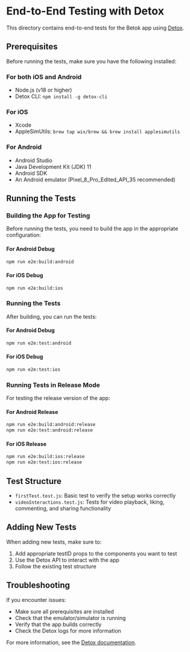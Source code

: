 # End-to-End Testing with Detox

This directory contains end-to-end tests for the Betok app using [Detox](https://github.com/wix/Detox).

## Prerequisites

Before running the tests, make sure you have the following installed:

### For both iOS and Android
- Node.js (v18 or higher)
- Detox CLI: `npm install -g detox-cli`

### For iOS
- Xcode
- AppleSimUtils: `brew tap wix/brew && brew install applesimutils`

### For Android
- Android Studio
- Java Development Kit (JDK) 11
- Android SDK
- An Android emulator (Pixel_8_Pro_Edited_API_35 recommended)

## Running the Tests

### Building the App for Testing

Before running the tests, you need to build the app in the appropriate configuration:

#### For Android Debug
```bash
npm run e2e:build:android
```

#### For iOS Debug
```bash
npm run e2e:build:ios
```

### Running the Tests

After building, you can run the tests:

#### For Android Debug
```bash
npm run e2e:test:android
```

#### For iOS Debug
```bash
npm run e2e:test:ios
```

### Running Tests in Release Mode

For testing the release version of the app:

#### For Android Release
```bash
npm run e2e:build:android:release
npm run e2e:test:android:release
```

#### For iOS Release
```bash
npm run e2e:build:ios:release
npm run e2e:test:ios:release
```

## Test Structure

- `firstTest.test.js`: Basic test to verify the setup works correctly
- `videoInteractions.test.js`: Tests for video playback, liking, commenting, and sharing functionality

## Adding New Tests

When adding new tests, make sure to:

1. Add appropriate testID props to the components you want to test
2. Use the Detox API to interact with the app
3. Follow the existing test structure

## Troubleshooting

If you encounter issues:

- Make sure all prerequisites are installed
- Check that the emulator/simulator is running
- Verify that the app builds correctly
- Check the Detox logs for more information

For more information, see the [Detox documentation](https://github.com/wix/Detox/blob/master/docs/README.md).
